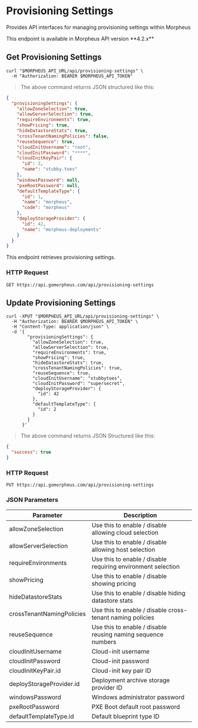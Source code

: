 # Provisioning Settings

Provides API interfaces for managing provisioning settings within Morpheus

<aside class="info">
This endpoint is available in Morpheus API version **4.2.x**
</aside>


## Get Provisioning Settings

```shell
curl "$MORPHEUS_API_URL/api/provisioning-settings" \
  -H "Authorization: BEARER $MORPHEUS_API_TOKEN"
```

> The above command returns JSON structured like this:

```json
{
  "provisioningSettings": {
    "allowZoneSelection": true,
    "allowServerSelection": true,
    "requireEnvironments": true,
    "showPricing": true,
    "hideDatastoreStats": true,
    "crossTenantNamingPolicies": false,
    "reuseSequence": true,
    "cloudInitUsername": "root",
    "cloudInitPassword": "****",
    "cloudInitKeyPair": {
      "id": 3,
      "name": "stubby.toes"
    },
    "windowsPassword": null,
    "pxeRootPassword": null,
    "defaultTemplateType": {
      "id": 1,
      "name": "morpheus",
      "code": "morpheus"
    },
    "deployStorageProvider": {
      "id": 42,
      "name": "morpheus-deployments"
    }
  }
} 
```

This endpoint retrieves provisioning settings.

### HTTP Request

`GET https://api.gomorpheus.com/api/provisioning-settings`


## Update Provisioning Settings

```shell
curl -XPUT "$MORPHEUS_API_URL/api/provisioning-settings" \
  -H "Authorization: BEARER $MORPHEUS_API_TOKEN" \
  -H "Content-Type: application/json" \
  -d '{
        "provisioningSettings": {
          "allowZoneSelection": true,
          "allowServerSelection": true,
          "requireEnvironments": true,
          "showPricing": true,
          "hideDatastoreStats": true,
          "crossTenantNamingPolicies": true,
          "reuseSequence": true,
          "cloudInitUsername": "stubbytoes",
          "cloudInitPassword": "supersecret",
          "deployStorageProvider": {
            "id": 42
          },
          "defaultTemplateType": {
            "id": 2
          }
        }
      }'
```

> The above command returns JSON Structured like this:

```json
{
  "success": true
}
```

### HTTP Request

`PUT https://api.gomorpheus.com/api/provisioning-settings`

### JSON Parameters

Parameter | Description
--------- | -----------
allowZoneSelection | Use this to enable / disable allowing cloud selection
allowServerSelection | Use this to enable / disable allowing host selection
requireEnvironments | Use this to enable / disable requiring environment selection
showPricing | Use this to enable / disable showing pricing
hideDatastoreStats | Use this to enable / disable hiding datastore stats
crossTenantNamingPolicies | Use this to enable / disable cross-tenant naming policies
reuseSequence | Use this to enable / disable reusing naming sequence numbers
cloudInitUsername | Cloud-init username
cloudInitPassword | Cloud-init password
cloudInitKeyPair.id | Cloud-init key pair ID
deployStorageProvider.id | Deployment archive storage provider ID
windowsPassword | Windows administrator password
pxeRootPassword | PXE Boot default root password
defaultTemplateType.id | Default blueprint type ID